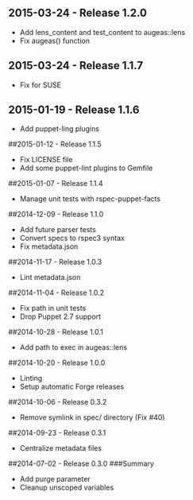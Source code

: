 ## 2015-03-24 - Release 1.2.0

- Add lens_content and test_content to augeas::lens
- Fix augeas() function

## 2015-03-24 - Release 1.1.7

- Fix for SUSE

## 2015-01-19 - Release 1.1.6

- Add puppet-ling plugins

##2015-01-12 - Release 1.1.5

- Fix LICENSE file
- Add some puppet-lint plugins to Gemfile

##2015-01-07 - Release 1.1.4

- Manage unit tests with rspec-puppet-facts

##2014-12-09 - Release 1.1.0

- Add future parser tests
- Convert specs to rspec3 syntax
- Fix metadata.json

##2014-11-17 - Release 1.0.3

- Lint metadata.json

##2014-11-04 - Release 1.0.2

- Fix path in unit tests
- Drop Puppet 2.7 support

##2014-10-28 - Release 1.0.1
- Add path to exec in augeas::lens

##2014-10-20 - Release 1.0.0
- Linting
- Setup automatic Forge releases

##2014-10-06 - Release 0.3.2
- Remove symlink in spec/ directory (Fix #40)

##2014-09-23 - Release 0.3.1
- Centralize metadata files

##2014-07-02 - Release 0.3.0
###Summary
- Add purge parameter
- Cleanup unscoped variables
